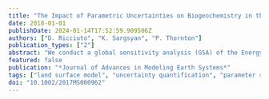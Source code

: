```yaml
---
title: "The Impact of Parametric Uncertainties on Biogeochemistry in the E3SM Land Model"
date: 2018-01-01
publishDate: 2024-01-14T17:52:59.909506Z
authors: ["D. Ricciuto", "K. Sargsyan", "P. Thornton"]
publication_types: ["2"]
abstract: "We conduct a global sensitivity analysis (GSA) of the Energy Exascale Earth System Model (E3SM), land model (ELM) to calculate the sensitivity of five key carbon cycle outputs to 68 model parameters. This GSA is conducted by first constructing a Polynomial Chaos (PC) surrogate via new Weighted Iterative Bayesian Compressive Sensing (WIBCS) algorithm for adaptive basis growth leading to a sparse, high‐dimensional PC surrogate with 3,000 model evaluations. The PC surrogate allows efficient extraction of GSA information leading to further dimensionality reduction. The GSA is performed at 96 FLUXNET sites covering multiple plant functional types (PFTs) and climate conditions. About 20 of the model parameters are identified as sensitive with the rest being relatively insensitive across all outputs and PFTs. These sensitivities are dependent on PFT, and are relatively consistent among sites within the same PFT. The five model outputs have a majority of their highly sensitive parameters in common. A common subset of sensitive parameters is also shared among PFTs, but some parameters are specific to certain types (e.g., deciduous phenology). The relative importance of these parameters shifts significantly among PFTs and with climatic variables such as mean annual temperature."
featured: false
publication: "*Journal of Advances in Modeling Earth Systems*"
tags: ["land surface model", "uncertainty quantification", "parameter sensitivity", "biogeochemistry"]
doi: "10.1002/2017MS000962"
---
```


